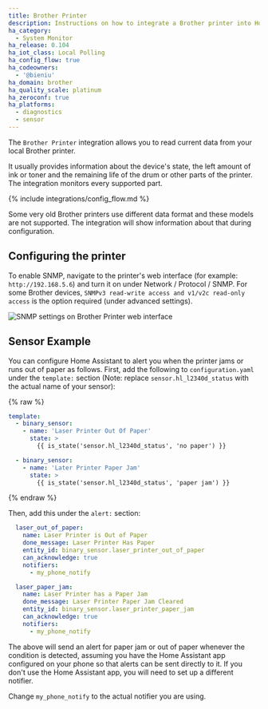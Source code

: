 ```yaml
---
title: Brother Printer
description: Instructions on how to integrate a Brother printer into Home Assistant.
ha_category:
  - System Monitor
ha_release: 0.104
ha_iot_class: Local Polling
ha_config_flow: true
ha_codeowners:
  - '@bieniu'
ha_domain: brother
ha_quality_scale: platinum
ha_zeroconf: true
ha_platforms:
  - diagnostics
  - sensor
---
```


The `Brother Printer` integration allows you to read current data from your local Brother printer.

It usually provides information about the device's state, the left amount of ink or toner and the remaining life of the drum or other parts of the printer.
The integration monitors every supported part.

{% include integrations/config_flow.md %}

<div class="note warning">

Some very old Brother printers use different data format and these models are not supported. The integration will show information about that during configuration.

</div>

## Configuring the printer

To enable SNMP, navigate to the printer's web interface (for example: `http://192.168.5.6`) and turn it on under Network / Protocol / SNMP.
For some Brother devices, `SNMPv3 read-write access and v1/v2c read-only access` is the option required (under advanced settings).

![SNMP settings on Brother Printer web interface](/images/integrations/brother/brother-printer-webui.png)

## Sensor Example

You can configure Home Assistant to alert you when the printer jams or runs out of paper as follows.  First, add the following to `configuration.yaml` under the `template:` section (Note: replace `sensor.hl_l2340d_status` with the actual name of your sensor):

{% raw %}

```yaml
template:
  - binary_sensor:
    - name: 'Laser Printer Out Of Paper'
      state: >
        {{ is_state('sensor.hl_l2340d_status', 'no paper') }}

  - binary_sensor:
    - name: 'Later Printer Paper Jam'
      state: >
        {{ is_state('sensor.hl_l2340d_status', 'paper jam') }}
```

{% endraw %}

Then, add this under the `alert:` section:

```yaml
  laser_out_of_paper:
    name: Laser Printer is Out of Paper
    done_message: Laser Printer Has Paper
    entity_id: binary_sensor.laser_printer_out_of_paper
    can_acknowledge: true
    notifiers:
      - my_phone_notify

  laser_paper_jam:
    name: Laser Printer has a Paper Jam
    done_message: Laser Printer Paper Jam Cleared
    entity_id: binary_sensor.laser_printer_paper_jam
    can_acknowledge: true
    notifiers:
      - my_phone_notify
```

The above will send an alert for paper jam or out of paper whenever the condition is detected, assuming you have the Home Assistant app configured on your phone so that alerts can be sent directly to it. If you don't use the Home Assistant app, you will need to set up a different notifier.

Change `my_phone_notify` to the actual notifier you are using.
